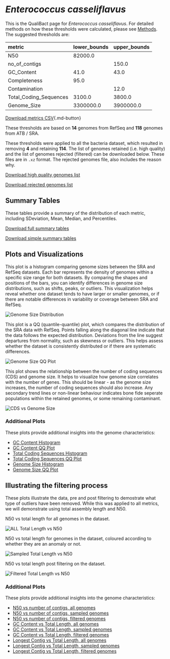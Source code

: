 # *Enterococcus casseliflavus*

This is the QualiBact page for *Enterococcus casseliflavus*. For detailed methods on how these thresholds were calculated, please see [Methods](../../methods.md).
The suggested thresholds are: 

| metric                 | lower_bounds   | upper_bounds   |
|:-----------------------|:---------------|:---------------|
| N50                    | 82000.0        |                |
| no_of_contigs          |                | 150.0          |
| GC_Content             | 41.0           | 43.0           |
| Completeness           | 95.0           |                |
| Contamination          |                | 12.0           |
| Total_Coding_Sequences | 3100.0         | 3800.0         |
| Genome_Size            | 3300000.0      | 3900000.0      |

[Download metrics CSV](Enterococcus_casseliflavus_metrics.csv){.md-button}


These thresholds are based on **14** genomes from RefSeq and **118** genomes from ATB / SRA.

These thresholds were applied to all the bacteria dataset, which resulted in removing **4** and retaining **114**.
The list of genomes retained (i.e. high quality) and the list of genomes rejected (filtered) can be downloaded below. These files are in `.xz` format. The rejected genomes file, also includes the reason why.

[Download high quality genomes list](Enterococcus_casseliflavus_high_quality_genomes.csv.xz)


[Download rejected genomes list](Enterococcus_casseliflavus_filtered_out_genomes.csv.xz)



## Summary Tables
These tables provide a summary of the distribution of each metric, including SDeviation, Mean, Median, and Percentiles.

[Download full summary tables](summary.csv)

[Download simple summary tables](selected_summary.csv)

## Plots and Visualizations

This plot is a histogram comparing genome sizes between the SRA and RefSeq datasets. Each bar represents the density of genomes within a specific size range for both datasets. By comparing the shapes and positions of the bars, you can identify differences in genome size distributions, such as shifts, peaks, or outliers. This visualization helps reveal whether one dataset tends to have larger or smaller genomes, or if there are notable differences in variability or coverage between SRA and RefSeq.

![Genome Size Distribution](Genome_Size_refseq_histogram_kde.png)

This plot is a QQ (quantile-quantile) plot, which compares the distribution of the SRA data with RefSeq. Points falling along the diagonal line indicate that the data follows the expected distribution. Deviations from the line suggest departures from normality, such as skewness or outliers. This helps assess whether the dataset is consistently distributed or if there are systematic differences.

![Genome Size QQ Plot](Genome_Size_refseq_qqplot.png)

This plot shows the relationship between the number of coding sequences (CDS) and genome size. It helps to visualize how genome size correlates with the number of genes. This should be linear - as the genome size increases, the number of coding sequences should also increase. Any secondary trend lines or non-linear behaviour indicates bone fide seperate populations within the retained genomes, or some remaining contaminant. 

![CDS vs Genome Size](Enterococcus_casseliflavus_CDS_vs_Genome_Size.png)

### Additional Plots

These plots provide additional insights into the genome characteristics:

- [GC Content Histogram](GC_Content_refseq_histogram_kde.png)
- [GC Content QQ Plot](GC_Content_refseq_qqplot.png)
- [Total Coding Sequences Histogram](Total_Coding_Sequences_refseq_histogram_kde.png)
- [Total Coding Sequences QQ Plot](Total_Coding_Sequences_refseq_qqplot.png)
- [Genome Size Histogram](Genome_Size_refseq_histogram_kde.png)
- [Genome Size QQ Plot](Genome_Size_refseq_qqplot.png)
## Illustrating the filtering process
These plots illustrate the data, pre and post filtering to demostrate what type of outliers have been removed. While this was applied to all metrics, we will demonstrate using total assembly length and N50.

N50 vs total length for all genomes in the dataset.

![ALL Total Length vs N50](Enterococcus_casseliflavus_all_total_length_N50.png)

N50 vs total length for genomes in the dataset, coloured according to whether they are an anomaly or not.

![Sampled Total Length vs N50](Enterococcus_casseliflavus_sample_total_length_N50.png)

N50 vs total length post filtering on the dataset.

![Filtered Total Length vs N50](Enterococcus_casseliflavus_filt_total_length_N50.png)

### Additional Plots

These plots provide additional insights into the genome characteristics:

- [N50 vs number of contigs, all genomes](Enterococcus_casseliflavus_all_N50_number.png)
- [N50 vs number of contigs, sampled genomes](Enterococcus_casseliflavus_sample_N50_number.png)
- [N50 vs number of contigs, filtered genomes](Enterococcus_casseliflavus_filt_N50_number.png)
- [GC Content vs Total Length, all genomes](Enterococcus_casseliflavus_all_total_length_GC_Content.png)
- [GC Content vs Total Length, sampled genomes](Enterococcus_casseliflavus_sample_total_length_GC_Content.png)
- [GC Content vs Total Length, filtered genomes](Enterococcus_casseliflavus_filt_total_length_GC_Content.png)
- [Longest Contig vs Total Length, all genomes](Enterococcus_casseliflavus_all_total_length_longest.png)
- [Longest Contig vs Total Length, sampled genomes](Enterococcus_casseliflavus_sample_total_length_longest.png)
- [Longest Contig vs Total Length, filtered genomes](Enterococcus_casseliflavus_filt_total_length_longest.png)
